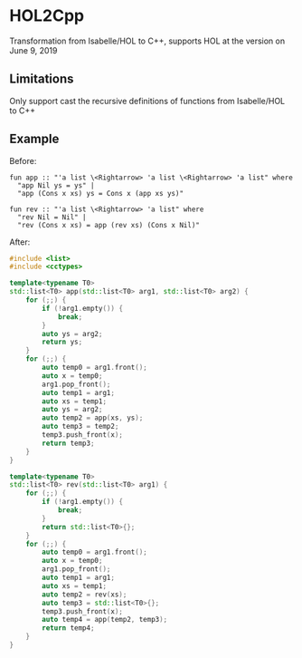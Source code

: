 # HOL2Cpp

Transformation from Isabelle/HOL to C++, supports HOL at the version on June 9, 2019

## Limitations

Only support cast the recursive definitions of functions from Isabelle/HOL to C++

## Example

Before:

```isabelle
fun app :: "'a list \<Rightarrow> 'a list \<Rightarrow> 'a list" where
  "app Nil ys = ys" |
  "app (Cons x xs) ys = Cons x (app xs ys)"

fun rev :: "'a list \<Rightarrow> 'a list" where
  "rev Nil = Nil" |
  "rev (Cons x xs) = app (rev xs) (Cons x Nil)"
```

After:

```cpp
#include <list>
#include <cctypes>

template<typename T0>
std::list<T0> app(std::list<T0> arg1, std::list<T0> arg2) {
    for (;;) {
        if (!arg1.empty()) {
            break;
        }
        auto ys = arg2;
        return ys;
    }
    for (;;) {
        auto temp0 = arg1.front();
        auto x = temp0;
        arg1.pop_front();
        auto temp1 = arg1;
        auto xs = temp1;
        auto ys = arg2;
        auto temp2 = app(xs, ys);
        auto temp3 = temp2;
        temp3.push_front(x);
        return temp3;
    }
}

template<typename T0>
std::list<T0> rev(std::list<T0> arg1) {
    for (;;) {
        if (!arg1.empty()) {
            break;
        }
        return std::list<T0>{};
    }
    for (;;) {
        auto temp0 = arg1.front();
        auto x = temp0;
        arg1.pop_front();
        auto temp1 = arg1;
        auto xs = temp1;
        auto temp2 = rev(xs);
        auto temp3 = std::list<T0>{};
        temp3.push_front(x);
        auto temp4 = app(temp2, temp3);
        return temp4;
    }
}
```
